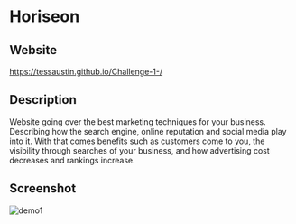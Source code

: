 # Horiseon

## Website
https://tessaustin.github.io/Challenge-1-/

## Description
Website going over the best marketing techniques for your business. Describing how the search engine, online reputation and social media play into it. With that comes benefits such as customers come to you, the visibility through searches of your business, and how advertising cost decreases and rankings increase. 

## Screenshot 
![demo1](https://user-images.githubusercontent.com/77127115/105898424-a45b0280-5fd6-11eb-9d29-af4a22ddc55e.png)